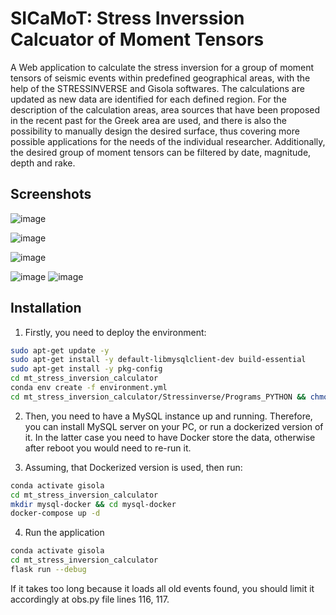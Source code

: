 # SICaMoT: Stress Inverssion Calcuator of Moment Tensors
A Web application to calculate the stress inversion for a group of moment tensors of seismic events within predefined geographical areas, with the help of the STRESSINVERSE and Gisola softwares. The calculations are updated as new data are identified for each defined region. For the description of the calculation areas, area sources that have been proposed in the recent past for the Greek area are used, and there is also the possibility to manually design the desired surface, thus covering more possible applications for the needs of the individual researcher. Additionally, the desired group of moment tensors can be filtered by date, magnitude, depth and rake.

## Screenshots

![image](https://github.com/Kayieni/thesis_gisola_plugin/assets/44552188/7b67c96d-e88f-46a9-bedc-172c6beb3500)

![image](https://github.com/Kayieni/thesis_app/assets/44552188/7136c764-ea1b-4e33-a924-01642e4f7e6c)

![image](https://github.com/Kayieni/thesis_app/assets/44552188/038464cb-43d1-415b-888c-af9a64296858)

![image](https://github.com/Kayieni/thesis_app/assets/44552188/3989ea5d-a1dc-42ba-8802-2bba94b31b1e)  ![image](https://github.com/Kayieni/thesis_app/assets/44552188/12cb545c-23f9-4b70-bb40-0f51b2266c09)


## Installation

1. Firstly, you need to deploy the environment:
```Bash
sudo apt-get update -y
sudo apt-get install -y default-libmysqlclient-dev build-essential
sudo apt-get install -y pkg-config
cd mt_stress_inversion_calculator
conda env create -f environment.yml
cd mt_stress_inversion_calculator/Stressinverse/Programs_PYTHON && chmod +x *.py
```

2. Then, you need to have a MySQL instance up and running. Therefore, you can install MySQL server on your PC, or run a dockerized version of it. In the latter case you need to have Docker store the data, otherwise after reboot you would need to re-run it.

3. Assuming, that Dockerized version is used, then run:
```Bash
conda activate gisola
cd mt_stress_inversion_calculator
mkdir mysql-docker && cd mysql-docker
docker-compose up -d
```

4. Run the application
```Bash
conda activate gisola
cd mt_stress_inversion_calculator
flask run --debug
```

If it takes too long because it loads all old events found, you should limit it accordingly at obs.py file lines 116, 117.
